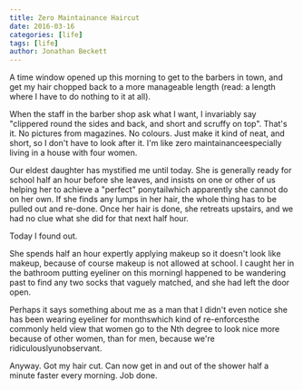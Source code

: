 ```yaml
---
title: Zero Maintainance Haircut
date: 2016-03-16
categories: [life]
tags: [life]
author: Jonathan Beckett
---
```


A time window opened up this morning to get to the barbers in town, and get my hair chopped back to a more manageable length (read: a length where I have to do nothing to it at all).

When the staff in the barber shop ask what I want, I invariably say "clippered round the sides and back, and short and scruffy on top". That's it. No pictures from magazines. No colours. Just make it kind of neat, and short, so I don't have to look after it. I'm like zero maintainanceespecially living in a house with four women.

Our eldest daughter has mystified me until today. She is generally ready for school half an hour before she leaves, and insists on one or other of us helping her to achieve a "perfect" ponytailwhich apparently she cannot do on her own. If she finds any lumps in her hair, the whole thing has to be pulled out and re-done. Once her hair is done, she retreats upstairs, and we had no clue what she did for that next half hour.

Today I found out.

She spends half an hour expertly applying makeup so it doesn't look like makeup, because of course makeup is not allowed at school. I caught her in the bathroom putting eyeliner on this morningI happened to be wandering past to find any two socks that vaguely matched, and she had left the door open.

Perhaps it says something about me as a man that I didn't even notice she has been wearing eyeliner for monthswhich kind of re-enforcesthe commonly held view that women go to the Nth degree to look nice more because of other women, than for men, because we're ridiculouslyunobservant.

Anyway. Got my hair cut. Can now get in and out of the shower half a minute faster every morning. Job done.